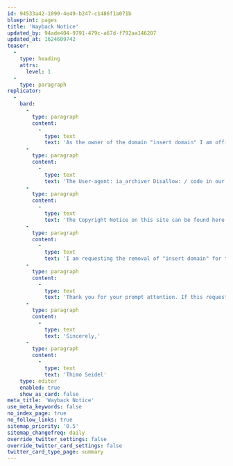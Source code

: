 ```yaml
---
id: 94533a42-1099-4e49-b247-c1486f1a071b
blueprint: pages
title: 'Wayback Notice'
updated_by: 94ade404-9791-479c-a67d-f792aa146207
updated_at: 1624609742
teaser:
  -
    type: heading
    attrs:
      level: 1
  -
    type: paragraph
replicator:
  -
    bard:
      -
        type: paragraph
        content:
          -
            type: text
            text: 'As the owner of the domain "insert domain" I am officially requesting the immediate removal of the "insert domain" domain and all of the subpages from web.archive.org and the Internet Archive Wayback Machine.'
      -
        type: paragraph
        content:
          -
            type: text
            text: 'The User-agent: ia_archiver Disallow: / code in our robots.txt file is not being followed.'
      -
        type: paragraph
        content:
          -
            type: text
            text: 'The Copyright Notice on this site can be found here on "insert domain" and every subpage in the footer.'
      -
        type: paragraph
        content:
          -
            type: text
            text: 'I am requesting the removal of "insert domain" for the entire time in which the page has been archived (i.e. all existing records in your database) including today and all days going forward.'
      -
        type: paragraph
        content:
          -
            type: text
            text: 'Thank you for your prompt attention. If this request is not followed upon I will have to file a formal DMCA claim, which I would like to avoid.'
      -
        type: paragraph
        content:
          -
            type: text
            text: 'Sincerely,'
      -
        type: paragraph
        content:
          -
            type: text
            text: 'Thimo Seidel'
    type: editor
    enabled: true
    show_as_card: false
meta_title: 'Wayback Notice'
use_meta_keywords: false
no_index_page: true
no_follow_links: true
sitemap_priority: '0.5'
sitemap_changefreq: daily
override_twitter_settings: false
override_twitter_card_settings: false
twitter_card_type_page: summary
---
```

